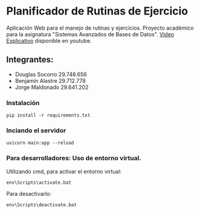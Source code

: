 # Planificador de Rutinas de Ejercicio

Aplicación Web para el manejo de rutinas y ejercicios. Proyecto académico para la asignatura "Sistemas Avanzados de Bases de Datos".
[Video Explicativo](https://www.youtube.com/watch?v=u0FJ0NSiQzg&feature=youtu.be) disponible en youtube.

## Integrantes:

- Douglas Socorro 29.748.656
- Benjamín Alastre 29.712.778
- Jorge Maldonado 29.641.202

### Instalación

```
pip install -r requirements.txt
```

### Inciando el servidor

```
uvicorn main:app --reload
```

### Para desarrolladores: Uso de entorno virtual.

Utilizando cmd, para activar el entorno virtual:

```
env\Scripts\activate.bat
```

Para desactivarlo:

```
env\Scripts\deactivate.bat

```
